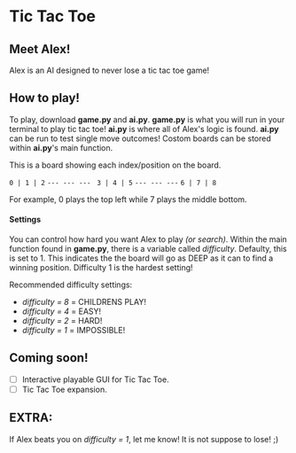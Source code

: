 # Tic Tac Toe

## Meet Alex!
Alex is an AI designed to never lose a tic tac toe game!

## How to play!

To play, download **game.py** and **ai.py**. **game.py** is what you will run in your terminal to play tic tac toe! **ai.py** is where all of Alex's logic is found. **ai.py** can be run to test single move outcomes! Costom boards can be stored within **ai.py**'s main function.

This is a board showing each index/position on the board.

`` 0 | 1 | 2 ``
``--- --- ---``
`` 3 | 4 | 5``
``--- --- ---``
`` 6 | 7 | 8 ``

For example, 0 plays the top left while 7 plays the middle bottom.

#### Settings
You can control how hard you want Alex to play *(or search)*. Within the main function found in **game.py**, there is a variable called *difficulty*. Defaulty, this is set to 1. This indicates the the board will go as DEEP as it can to find a winning position. Difficulty 1 is the hardest setting!

Recommended difficulty settings:
* *difficulty = 8* = CHILDRENS PLAY!
* *difficulty = 4* = EASY!
* *difficulty = 2* = HARD!
* *difficulty = 1* = IMPOSSIBLE!

## Coming soon!
- [ ] Interactive playable GUI for Tic Tac Toe.
- [ ] Tic Tac Toe expansion.

## EXTRA:
If Alex beats you on *difficulty = 1*, let me know! It is not suppose to lose! ;)
